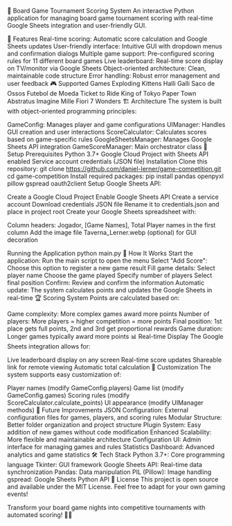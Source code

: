 🎲 Board Game Tournament Scoring System
An interactive Python application for managing board game tournament scoring with real-time Google Sheets integration and user-friendly GUI.

🌟 Features
Real-time scoring: Automatic score calculation and Google Sheets updates
User-friendly interface: Intuitive GUI with dropdown menus and confirmation dialogs
Multiple game support: Pre-configured scoring rules for 11 different board games
Live leaderboard: Real-time score display on TV/monitor via Google Sheets
Object-oriented architecture: Clean, maintainable code structure
Error handling: Robust error management and user feedback
🎮 Supported Games
Exploding Kittens
Halli Galli
Saco de Ossos
Futebol de Moeda
Ticket to Ride
King of Tokyo
Paper Town
Abstratus
Imagine
Mille Fiori
7 Wonders
🏗️ Architecture
The system is built with object-oriented programming principles:

GameConfig: Manages player and game configurations
UIManager: Handles GUI creation and user interactions
ScoreCalculator: Calculates scores based on game-specific rules
GoogleSheetsManager: Manages Google Sheets API integration
GameScoreManager: Main orchestrator class
🚀 Setup
Prerequisites
Python 3.7+
Google Cloud Project with Sheets API enabled
Service account credentials (JSON file)
Installation
Clone this repository:
git clone https://github.com/daniel-lerner/game-competition.git
cd game-competition
Install required packages:
pip install pandas openpyxl pillow gspread oauth2client
Setup Google Sheets API:

Create a Google Cloud Project
Enable Google Sheets API
Create a service account
Download credentials JSON file
Rename it to credentials.json and place in project root
Create your Google Sheets spreadsheet with:

Column headers: Jogador, [Game Names], Total
Player names in the first column
Add the image file Taverna_Lerner.webp (optional) for GUI decoration

Running the Application
python main.py
🎯 How It Works
Start the application: Run the main script to open the menu
Select "Add Score": Choose this option to register a new game result
Fill game details:
Select player name
Choose the game played
Specify number of players
Select final position
Confirm: Review and confirm the information
Automatic update: The system calculates points and updates the Google Sheets in real-time
🏆 Scoring System
Points are calculated based on:

Game complexity: More complex games award more points
Number of players: More players = higher competition = more points
Final position: 1st place gets full points, 2nd and 3rd get proportional rewards
Game duration: Longer games typically award more points
📊 Real-time Display
The Google Sheets integration allows for:

Live leaderboard display on any screen
Real-time score updates
Shareable link for remote viewing
Automatic total calculation
🔧 Customization
The system supports easy customization of:

Player names (modify GameConfig.players)
Game list (modify GameConfig.games)
Scoring rules (modify ScoreCalculator.calculate_points)
UI appearance (modify UIManager methods)
🚀 Future Improvements
JSON Configuration: External configuration files for games, players, and scoring rules
Modular Structure: Better folder organization and project structure
Plugin System: Easy addition of new games without code modification
Enhanced Scalability: More flexible and maintainable architecture
Configuration UI: Admin interface for managing games and rules
Statistics Dashboard: Advanced analytics and game statistics
🛠️ Tech Stack
Python 3.7+: Core programming language
Tkinter: GUI framework
Google Sheets API: Real-time data synchronization
Pandas: Data manipulation
PIL (Pillow): Image handling
gspread: Google Sheets Python API
📝 License
This project is open source and available under the MIT License. Feel free to adapt for your own gaming events!

Transform your board game nights into competitive tournaments with automated scoring! 🎲✨